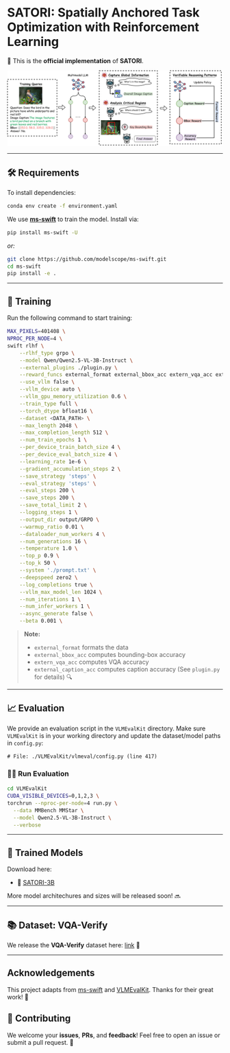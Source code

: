 
# SATORI: Spatially Anchored Task Optimization with Reinforcement Learning

🔗 This is the **official implementation** of **SATORI**.

![📊 Overview](./img/method_overview.png)

---

## 🛠️ Requirements

To install dependencies:

```bash
conda env create -f environment.yaml
````

We use [**ms-swift**](https://github.com/modelscope/ms-swift) to train the model. Install via:

```bash
pip install ms-swift -U
```

*or:*

```bash
git clone https://github.com/modelscope/ms-swift.git
cd ms-swift
pip install -e .
```

---

## 🎯 Training

Run the following command to start training:

```bash
MAX_PIXELS=401408 \
NPROC_PER_NODE=4 \
swift rlhf \
    --rlhf_type grpo \
    --model Qwen/Qwen2.5-VL-3B-Instruct \
    --external_plugins ./plugin.py \
    --reward_funcs external_format external_bbox_acc extern_vqa_acc external_caption_acc \
    --use_vllm false \
    --vllm_device auto \
    --vllm_gpu_memory_utilization 0.6 \
    --train_type full \
    --torch_dtype bfloat16 \
    --dataset <DATA_PATH> \
    --max_length 2048 \
    --max_completion_length 512 \
    --num_train_epochs 1 \
    --per_device_train_batch_size 4 \
    --per_device_eval_batch_size 4 \
    --learning_rate 1e-6 \
    --gradient_accumulation_steps 2 \
    --save_strategy 'steps' \
    --eval_strategy 'steps' \
    --eval_steps 200 \
    --save_steps 200 \
    --save_total_limit 2 \
    --logging_steps 1 \
    --output_dir output/GRPO \
    --warmup_ratio 0.01 \
    --dataloader_num_workers 4 \
    --num_generations 16 \
    --temperature 1.0 \
    --top_p 0.9 \
    --top_k 50 \
    --system './prompt.txt' \
    --deepspeed zero2 \
    --log_completions true \
    --vllm_max_model_len 1024 \
    --num_iterations 1 \
    --num_infer_workers 1 \
    --async_generate false \
    --beta 0.001 \
```

> **Note:**
>
> * `external_format` formats the data
> * `external_bbox_acc` computes bounding-box accuracy
> * `extern_vqa_acc` computes VQA accuracy
> * `external_caption_acc` computes caption accuracy
>   (See `plugin.py` for details) 🔍


---

## 📈 Evaluation

We provide an evaluation script in the `VLMEvalKit` directory. Make sure `VLMEvalKit` is in your working directory and update the dataset/model paths in `config.py`:

```text
# File: ./VLMEvalKit/vlmeval/config.py (line 417)
```

### 🏃‍♂️ Run Evaluation

```bash
cd VLMEvalKit
CUDA_VISIBLE_DEVICES=0,1,2,3 \
torchrun --nproc-per-node=4 run.py \
  --data MMBench MMStar \
  --model Qwen2.5-VL-3B-Instruct \
  --verbose
```

---

## 💾 Trained Models

Download here:

* 🔗 [SATORI-3B](https://drive.google.com/file/d/13AmukmPC65X0JFQugPQGFPOvvfnyH4ll/view)

More model architechures and sizes will be released soon! 🔜

---

## 📚 Dataset: VQA-Verify

We release the **VQA-Verify** dataset here: [link](https://drive.google.com/file/d/15qKIX4lHDb6QqIEynrShFqkzy-9GLMB9/view?usp=sharing) 🚀

---

## Acknowledgements
This project adapts from [ms-swift](https://github.com/modelscope/ms-swift.git) and [VLMEvalKit](https://github.com/open-compass/VLMEvalKit.git). Thanks for their great work! 🙏

## 🤝 Contributing

We welcome your **issues**, **PRs**, and **feedback**!
Feel free to open an issue or submit a pull request. 🙌


